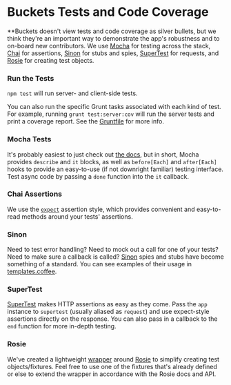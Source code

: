 # Buckets Tests and Code Coverage

**Buckets doesn't view tests and code coverage as silver bullets, but we think they're an important way to demonstrate the app's robustness and to on-board new contributors. We use [Mocha](http://visionmedia.github.io/mocha/) for testing across the stack, [Chai](http://chaijs.com) for assertions, [Sinon](http://sinonjs.org) for stubs and spies, [SuperTest](https://github.com/visionmedia/supertest) for requests, and [Rosie](https://github.com/bkeepers/rosie) for creating test objects.

### Run the Tests

`npm test` will run server- and client-side tests.

You can also run the specific Grunt tasks associated with each kind of test. For example, running `grunt test:server:cov` will run the server tests and print a coverage report. See the [Gruntfile](Gruntfile.coffee) for more info.

### Mocha Tests

It's probably easiest to just check out [the docs](http://visionmedia.github.io/mocha/), but in short, Mocha provides `describe` and `it` blocks, as well as `before[Each]` and `after[Each]` hooks to provide an easy-to-use (if not downright familiar) testing interface. Test async code by passing a `done` function into the `it` callback.

### Chai Assertions

We use the [`expect`](http://chaijs.com/guide/styles/) assertion style, which provides convenient and easy-to-read methods around your tests' assertions.

### Sinon

Need to test error handling? Need to mock out a call for one of your tests? Need to make sure a callback is called? [Sinon](http://sinonjs.org) spies and stubs have become something of a standard. You can see examples of their usage in [templates.coffee](test/server/routes/api/templates.coffee#L30).

### SuperTest

[SuperTest](https://github.com/visionmedia/supertest) makes HTTP assertions as easy as they come. Pass the `app` instance to `supertest` (usually aliased as `request`) and use expect-style assertions directly on the response. You can also pass in a callback to the `end` function for more in-depth testing.

### Rosie

We've created a lightweight [wrapper](test/factory_wrapper.coffeee) around [Rosie](https://github.com/bkeepers/rosie) to simplify creating test objects/fixtures. Feel free to use one of the fixtures that's already defined or else to extend the wrapper in accordance with the Rosie docs and API.
